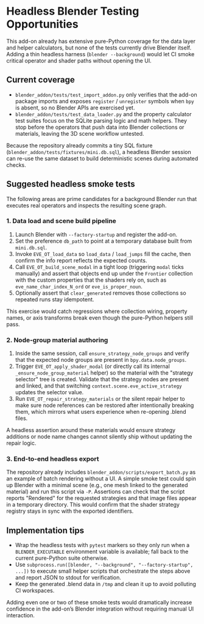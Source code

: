 # Headless Blender Testing Opportunities

This add-on already has extensive pure-Python coverage for the data layer and
helper calculators, but none of the tests currently drive Blender itself.
Adding a thin headless harness (``blender --background``) would let CI smoke
critical operator and shader paths without opening the UI.

## Current coverage

* ``blender_addon/tests/test_import_addon.py`` only verifies that the add-on
  package imports and exposes ``register`` / ``unregister`` symbols when
  ``bpy`` is absent, so no Blender APIs are exercised yet.
* ``blender_addon/tests/test_data_loader.py`` and the property calculator test
  suites focus on the SQLite parsing logic and math helpers. They stop before
  the operators that push data into Blender collections or materials, leaving
  the 3D scene workflow untested.

Because the repository already commits a tiny SQL fixture
(``blender_addon/tests/fixtures/mini.db.sql``), a headless Blender session can
re-use the same dataset to build deterministic scenes during automated checks.

## Suggested headless smoke tests

The following areas are prime candidates for a background Blender run that
executes real operators and inspects the resulting scene graph.

### 1. Data load and scene build pipeline

1. Launch Blender with ``--factory-startup`` and register the add-on.
2. Set the preference ``db_path`` to point at a temporary database built from ``mini.db.sql``.
3. Invoke ``EVE_OT_load_data`` so ``load_data`` / ``load_jumps`` fill the cache, then confirm the info report reflects the expected counts.
4. Call ``EVE_OT_build_scene_modal`` in a tight loop (triggering ``modal`` ticks manually) and assert that objects end up under the ``Frontier`` collection with the custom properties that the shaders rely on, such as ``eve_name_char_index_N_ord`` or ``eve_is_proper_noun``.
5. Optionally assert that ``clear_generated`` removes those collections so repeated runs stay idempotent.

This exercise would catch regressions where collection wiring, property names,
or axis transforms break even though the pure-Python helpers still pass.

### 2. Node-group material authoring

1. Inside the same session, call ``ensure_strategy_node_groups`` and verify that the expected node groups are present in ``bpy.data.node_groups``.
2. Trigger ``EVE_OT_apply_shader_modal`` (or directly call its internal ``_ensure_node_group_material`` helper) so the material with the "strategy selector" tree is created. Validate that the strategy nodes are present and linked, and that switching ``context.scene.eve_active_strategy`` updates the selector value.
3. Run ``EVE_OT_repair_strategy_materials`` or the silent repair helper to make sure node references can be restored after intentionally breaking them, which mirrors what users experience when re-opening .blend files.

A headless assertion around these materials would ensure strategy additions or
node name changes cannot silently ship without updating the repair logic.

### 3. End-to-end headless export

The repository already includes ``blender_addon/scripts/export_batch.py`` as an
example of batch rendering without a UI.
A simple smoke test could spin up Blender with a minimal scene (e.g., one mesh
linked to the generated material) and run this script via ``-P``. Assertions can
check that the script reports "Rendered" for the requested strategies and that
image files appear in a temporary directory. This would confirm that the shader
strategy registry stays in sync with the exported identifiers.

## Implementation tips

* Wrap the headless tests with ``pytest`` markers so they only run when a
  ``BLENDER_EXECUTABLE`` environment variable is available; fall back to the
  current pure-Python suite otherwise.
* Use ``subprocess.run([blender, "--background", "--factory-startup", ...])``
  to execute small helper scripts that orchestrate the steps above and report
  JSON to stdout for verification.
* Keep the generated .blend data in ``/tmp`` and clean it up to avoid polluting
  CI workspaces.

Adding even one or two of these smoke tests would dramatically increase
confidence in the add-on’s Blender integration without requiring manual UI
interaction.
